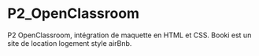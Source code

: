 # P2_OpenClassroom
P2 OpenClassroom, intégration de maquette en HTML et CSS.
Booki est un site de location logement style airBnb.
